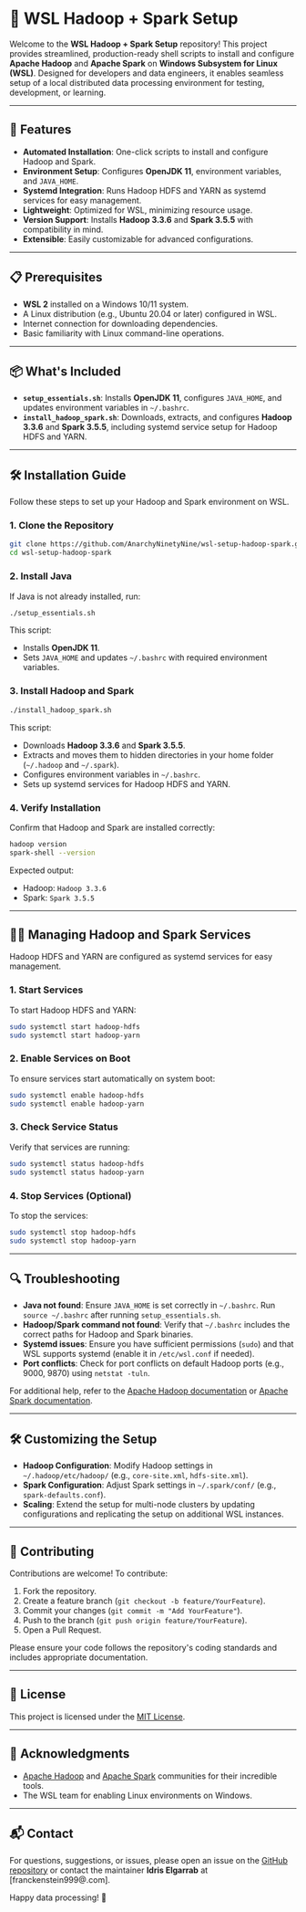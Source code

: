 # 🚀 WSL Hadoop + Spark Setup

Welcome to the **WSL Hadoop + Spark Setup** repository! This project provides streamlined, production-ready shell scripts to install and configure **Apache Hadoop** and **Apache Spark** on **Windows Subsystem for Linux (WSL)**. Designed for developers and data engineers, it enables seamless setup of a local distributed data processing environment for testing, development, or learning.

---

## 🎯 Features

- **Automated Installation**: One-click scripts to install and configure Hadoop and Spark.
- **Environment Setup**: Configures **OpenJDK 11**, environment variables, and `JAVA_HOME`.
- **Systemd Integration**: Runs Hadoop HDFS and YARN as systemd services for easy management.
- **Lightweight**: Optimized for WSL, minimizing resource usage.
- **Version Support**: Installs **Hadoop 3.3.6** and **Spark 3.5.5** with compatibility in mind.
- **Extensible**: Easily customizable for advanced configurations.

---

## 📋 Prerequisites

- **WSL 2** installed on a Windows 10/11 system.
- A Linux distribution (e.g., Ubuntu 20.04 or later) configured in WSL.
- Internet connection for downloading dependencies.
- Basic familiarity with Linux command-line operations.

---

## 📦 What's Included

- **`setup_essentials.sh`**: Installs **OpenJDK 11**, configures `JAVA_HOME`, and updates environment variables in `~/.bashrc`.
- **`install_hadoop_spark.sh`**: Downloads, extracts, and configures **Hadoop 3.3.6** and **Spark 3.5.5**, including systemd service setup for Hadoop HDFS and YARN.

---

## 🛠️ Installation Guide

Follow these steps to set up your Hadoop and Spark environment on WSL.

### 1. Clone the Repository

```bash
git clone https://github.com/AnarchyNinetyNine/wsl-setup-hadoop-spark.git
cd wsl-setup-hadoop-spark
```

### 2. Install Java

If Java is not already installed, run:

```bash
./setup_essentials.sh
```

This script:
- Installs **OpenJDK 11**.
- Sets `JAVA_HOME` and updates `~/.bashrc` with required environment variables.

### 3. Install Hadoop and Spark

```bash
./install_hadoop_spark.sh
```

This script:
- Downloads **Hadoop 3.3.6** and **Spark 3.5.5**.
- Extracts and moves them to hidden directories in your home folder (`~/.hadoop` and `~/.spark`).
- Configures environment variables in `~/.bashrc`.
- Sets up systemd services for Hadoop HDFS and YARN.

### 4. Verify Installation

Confirm that Hadoop and Spark are installed correctly:

```bash
hadoop version
spark-shell --version
```

Expected output:
- Hadoop: `Hadoop 3.3.6`
- Spark: `Spark 3.5.5`

---

## 🏃‍♂️ Managing Hadoop and Spark Services

Hadoop HDFS and YARN are configured as systemd services for easy management.

### 1. Start Services

To start Hadoop HDFS and YARN:

```bash
sudo systemctl start hadoop-hdfs
sudo systemctl start hadoop-yarn
```

### 2. Enable Services on Boot

To ensure services start automatically on system boot:

```bash
sudo systemctl enable hadoop-hdfs
sudo systemctl enable hadoop-yarn
```

### 3. Check Service Status

Verify that services are running:

```bash
sudo systemctl status hadoop-hdfs
sudo systemctl status hadoop-yarn
```

### 4. Stop Services (Optional)

To stop the services:

```bash
sudo systemctl stop hadoop-hdfs
sudo systemctl stop hadoop-yarn
```

---

## 🔍 Troubleshooting

- **Java not found**: Ensure `JAVA_HOME` is set correctly in `~/.bashrc`. Run `source ~/.bashrc` after running `setup_essentials.sh`.
- **Hadoop/Spark command not found**: Verify that `~/.bashrc` includes the correct paths for Hadoop and Spark binaries.
- **Systemd issues**: Ensure you have sufficient permissions (`sudo`) and that WSL supports systemd (enable it in `/etc/wsl.conf` if needed).
- **Port conflicts**: Check for port conflicts on default Hadoop ports (e.g., 9000, 9870) using `netstat -tuln`.

For additional help, refer to the [Apache Hadoop documentation](https://hadoop.apache.org/docs/stable/) or [Apache Spark documentation](https://spark.apache.org/docs/latest/).

---

## 🛠️ Customizing the Setup

- **Hadoop Configuration**: Modify Hadoop settings in `~/.hadoop/etc/hadoop/` (e.g., `core-site.xml`, `hdfs-site.xml`).
- **Spark Configuration**: Adjust Spark settings in `~/.spark/conf/` (e.g., `spark-defaults.conf`).
- **Scaling**: Extend the setup for multi-node clusters by updating configurations and replicating the setup on additional WSL instances.

---

## 🤝 Contributing

Contributions are welcome! To contribute:

1. Fork the repository.
2. Create a feature branch (`git checkout -b feature/YourFeature`).
3. Commit your changes (`git commit -m "Add YourFeature"`).
4. Push to the branch (`git push origin feature/YourFeature`).
5. Open a Pull Request.

Please ensure your code follows the repository's coding standards and includes appropriate documentation.

---

## 📜 License

This project is licensed under the [MIT License](LICENSE).

---

## 🙌 Acknowledgments

- [Apache Hadoop](https://hadoop.apache.org/) and [Apache Spark](https://spark.apache.org/) communities for their incredible tools.
- The WSL team for enabling Linux environments on Windows.

---

## 📬 Contact

For questions, suggestions, or issues, please open an issue on the [GitHub repository](https://github.com/AnarchyNinetyNine/wsl-setup-hadoop-spark/issues) or contact the maintainer **Idris Elgarrab** at [franckenstein999@.com].

Happy data processing! 🚀
